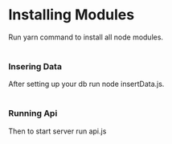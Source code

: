 # Installing Modules
Run yarn command to install all node modules.</br></br>
<h3>Insering Data</h3>
After setting up your db run node insertData.js.</br></br>
<h3>Running Api</h3>
Then to start server run api.js
